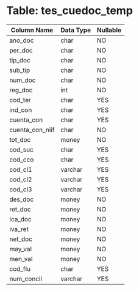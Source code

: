 # Table: tes_cuedoc_temp

| Column Name | Data Type | Nullable |
|-------------|-----------|----------|
| ano_doc | char | NO |
| per_doc | char | NO |
| tip_doc | char | NO |
| sub_tip | char | NO |
| num_doc | char | NO |
| reg_doc | int | NO |
| cod_ter | char | YES |
| ind_con | char | YES |
| cuenta_con | char | YES |
| cuenta_con_niif | char | NO |
| tot_doc | money | NO |
| cod_suc | char | YES |
| cod_cco | char | YES |
| cod_cl1 | varchar | YES |
| cod_cl2 | varchar | YES |
| cod_cl3 | varchar | YES |
| des_doc | money | NO |
| ret_doc | money | NO |
| ica_doc | money | NO |
| iva_ret | money | NO |
| net_doc | money | NO |
| may_val | money | NO |
| men_val | money | NO |
| cod_flu | char | YES |
| num_concil | varchar | YES |
